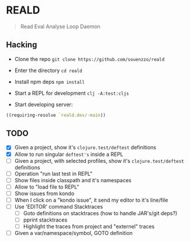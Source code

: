 # REALD

> Read Eval Analyse Loop Daemon

## Hacking

- Clone the repo `git clone https://github.com/souenzzo/reald`

- Enter the directory `cd reald`

- Install npm deps `npm install`

- Start a REPL for development `clj -A:test:cljs`

- Start developing server:
 
```clojure
((requiring-resolve `reald.dev/-main))
```

## TODO

- [x] Given a project, show it's `clojure.test/deftest` definitions
- [x] Allow to run singular `deftest's` inside a REPL
- [ ] Given a project, with selected profiles, show it's `clojure.test/deftest` definitions
- [ ] Operation "run last test in REPL"
- [ ] Show files inside classpath and it's namespaces
- [ ] Allow to "load file to REPL"
- [ ] Show issues from kondo
- [ ] When I click on a "kondo issue", it send my editor to it's line/file
- [ ] Use 'EDITOR' command
  Stacktraces
  - [ ] Goto definitions on stacktraces (how to handle JAR's/git deps?)
  - [ ] pprint stacktraces
  - [ ] Highlight the traces from project and "externel" traces
- [ ] Given a var/namespace/symbol, GOTO definition
